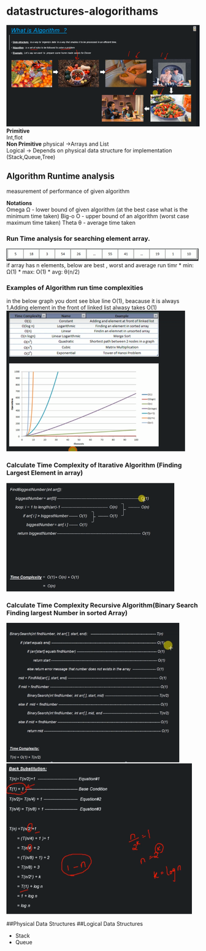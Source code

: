 # datastructures-alogorithams
![DS](/images/01_DS-Algorithams.PNG) <br>
  **Primitive**  
        Int,flot <br>
  **Non Primitive** 
          physical ->Arrays and List<br>
	  Logical  -> Depends on physical data structure for implementation (Stack,Queue,Tree)
## Algorithm Runtime analysis
  measurement of performance of given algorithm
  
  **Notations**    
      Omega Ω - lower bound of given algorithm (at the best case what is the minimum time taken)
      Big-o O - upper bound of an algorithm (worst case maximum time taken)
      Theta θ - average time taken
      
  ### Run Time analysis for searching element array.
  ![DS](/images/array-of-numbers.PNG) <br>
  if array has n elements, below are best , worst and average run timr
  	* min: Ω(1)
 	* max: O(1)
  	* avg: θ(n/2)
	
  ### Examples of Algorithm run time complexities
  in the below graph you dont see blue line O(1), beacause it is always 1.Adding element in the front of linked list alwasy takes O(1)
  ![DS](/images/06_differant-time-complexities.PNG) <br>
  
  ### Calculate Time Complexity of Itarative Algorithm (Finding Largest Element in array)  
  ![DS](/images/07_calculating-complexityof-iterative-algoritham.PNG) <br>
   ### Calculate Time Complexity Recursive Algorithm(Binary Search Finding largest Number in sorted Array)  
  ![DS](/images/8_time_complexity_recursive_array_binary-search.PNG) <br>
  ![DS](/images/8_1_time_complexity_recursive_array_binary-search.PNG) <br>
  
  ##Physical Data Structures
  ##Logical Data Structures
  * Stack
  * Queue
